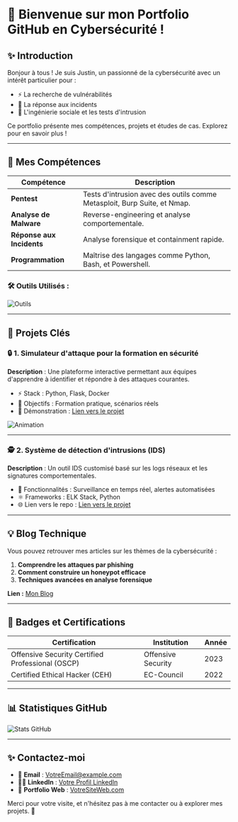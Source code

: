 # 🔐 Bienvenue sur mon Portfolio GitHub en Cybersécurité !

## ✨ Introduction
Bonjour à tous ! Je suis Justin, un passionné de la cybersécurité avec un intérêt particulier pour :
- ⚡ La recherche de vulnérabilités
- 🔨 La réponse aux incidents
- 🧠 L'ingénierie sociale et les tests d'intrusion

Ce portfolio présente mes compétences, projets et études de cas. Explorez pour en savoir plus !

---

## 🔧 Mes Compétences

| Compétence                | Description                                                                 |
|----------------------------|-----------------------------------------------------------------------------|
| **Pentest**               | Tests d'intrusion avec des outils comme Metasploit, Burp Suite, et Nmap.    |
| **Analyse de Malware**    | Reverse-engineering et analyse comportementale.                            |
| **Réponse aux Incidents** | Analyse forensique et containment rapide.                                  |
| **Programmation**         | Maîtrise des langages comme Python, Bash, et Powershell.                   |

### 🛠️ Outils Utilisés :

![Outils](https://skillicons.dev/icons?i=python,bash,powershell,linux,aws,docker)

---

## 🌟 Projets Clés

### 🔒 **1. Simulateur d'attaque pour la formation en sécurité**
**Description** : Une plateforme interactive permettant aux équipes d'apprendre à identifier et répondre à des attaques courantes.

- ⚡ Stack : Python, Flask, Docker
- 🎯 Objectifs : Formation pratique, scénarios réels
- 🎥 Démonstration : [Lien vers le projet](#)

![Animation](https://media.giphy.com/media/xT5LMMrsUAv4AOAPfG/giphy.gif)

---

### 🕵️ **2. Système de détection d'intrusions (IDS)**
**Description** : Un outil IDS customisé basé sur les logs réseaux et les signatures comportementales.

- 🔸 Fonctionnalités : Surveillance en temps réel, alertes automatisées
- ⚛ Frameworks : ELK Stack, Python
- 🌐 Lien vers le repo : [Lien vers le projet](#)

---

## 💡 Blog Technique
Vous pouvez retrouver mes articles sur les thèmes de la cybersécurité :

1. **Comprendre les attaques par phishing**
2. **Comment construire un honeypot efficace**
3. **Techniques avancées en analyse forensique**

**Lien :** [Mon Blog](#)

---

## 🌟 Badges et Certifications

| Certification                | Institution     | Année |
|------------------------------|-----------------|--------|
| Offensive Security Certified Professional (OSCP) | Offensive Security | 2023   |
| Certified Ethical Hacker (CEH)                  | EC-Council          | 2022   |

---

## 📊 Statistiques GitHub

![Stats GitHub](https://github-readme-stats.vercel.app/api?username=VotreNomUtilisateur&show_icons=true&theme=radical)

---

## ✨ Contactez-moi
- 📧 **Email** : [VotreEmail@example.com](mailto:VotreEmail@example.com)
- 👨‍💻 **LinkedIn** : [Votre Profil LinkedIn](#)
- 🔧 **Portfolio Web** : [VotreSiteWeb.com](#)

Merci pour votre visite, et n'hésitez pas à me contacter ou à explorer mes projets. 💪
